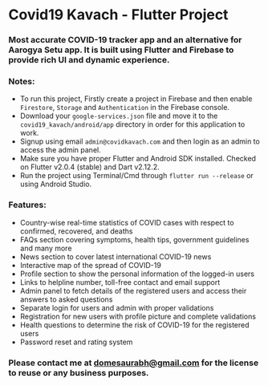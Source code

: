 # Covid19 Kavach - Flutter Project
### Most accurate COVID-19 tracker app and an alternative for Aarogya Setu app. It is built using Flutter and Firebase to provide rich UI and dynamic experience.

### Notes:
- To run this project, Firstly create a project in Firebase and then enable `Firestore`, `Storage` and `Authentication` in the Firebase console.
- Download your `google-services.json` file and move it to the `covid19_kavach/android/app` directory in order for this application to work.
- Signup using email `admin@covidkavach.com` and then login as an admin to access the admin panel.
- Make sure you have proper Flutter and Android SDK installed. Checked on Flutter v2.0.4 (stable) and Dart v2.12.2.
- Run the project using Terminal/Cmd through `flutter run --release` or using Android Studio.

### Features:
- Country-wise real-time statistics of COVID cases with respect to confirmed, recovered, and deaths
- FAQs section covering symptoms, health tips, government guidelines and many more
- News section to cover latest international COVID-19 news
- Interactive map of the spread of COVID-19
- Profile section to show the personal information of the logged-in users
- Links to helpline number, toll-free contact and email support
- Admin panel to fetch details of the registered users and access their answers to asked questions
- Separate login for users and admin with proper validations
- Registration for new users with profile picture and complete validations
- Health questions to determine the risk of COVID-19 for the registered users
- Password reset and rating system

### Please contact me at domesaurabh@gmail.com for the license to reuse or any business purposes.
